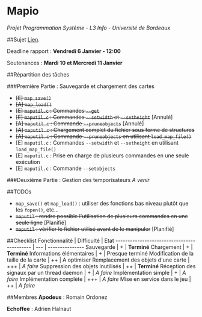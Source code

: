 # Mapio
_Projet Programmation Système - L3 Info - Université de Bordeaux_

##Sujet
[Lien](http://dept-info.labri.fr/ENSEIGNEMENT/prs/feuilles-de-td/projet.pdf).

Deadline rapport : **Vendredi 6 Janvier - 12:00**

Soutenances : **Mardi 10 et Mercredi 11 Janvier**

##Répartition des tâches

###Première Partie : Sauvegarde et chargement des cartes
- ~~[E] `map_save()`~~
- ~~[A] `map_load()`~~
- ~~[E] `maputil.c` : Commandes `--get`~~
- ~~[E] `maputil.c` : Commandes `--setwidth` et `--setheight`~~ [Annulé]
- ~~[A] `maputil.c` : Commande `--pruneobjects`~~ [Annulé]
- ~~[A] `maputil.c` : Chargement complet du fichier sous forme de structures~~
- ~~[A] `maputil.c` : Commande `--pruneobjects` en utilisant `load_map_file()`~~
- [E] `maputil.c` : Commandes `--setwidth` et `--setheight` en utilisant `load_map_file()`
- [E] `maputil.c` : Prise en charge de plusieurs commandes en une seule exécution
- [E] `maputil.c` : Commande `--setobjects`

###Deuxième Partie : Gestion des temporisateurs
*A venir*

##TODOs
- `map_save()` et `map_load()` : utiliser des fonctions bas niveau plutôt que les `fopen()`, etc...
- ~~`maputil` : rendre possible l'utilisation de plusieurs commandes en une seule ligne~~ [Planifié]
- ~~`maputil` : vérifier le fichier utilisé avant de le manipuler~~ [Planifié]

##Checklist
Fonctionnalité                              | Difficulté | Etat
------------------------------------------- | --- | ---------------
Sauvegarde                                  | +   | **Terminé**
Chargement                                  | +   | **Terminé**
Informations élémentaires                   | +   | Presque terminé
Modification de la taille de la carte       | ++  | A optimiser
Remplacement des objets d'une carte         | +++ | *A faire*
Suppression des objets inutilisés           | ++  | **Terminé**
Réception des signaux par un thread daemon  | +   | *A faire*
Implémentation simple                       | +   | *A faire*
Implémentation complète                     | +++ | *A faire*
Mise en service dans le jeu                 | ++  | *A faire*

##Membres
**Apodeus** : Romain Ordonez

**Echoffee** : Adrien Halnaut
